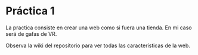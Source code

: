  # Práctica 1
 La practica consiste en crear una web como si fuera una tienda. En mi caso será de gafas de VR.  
 
 Observa la wiki del repositorio para ver todas las características de la web.
